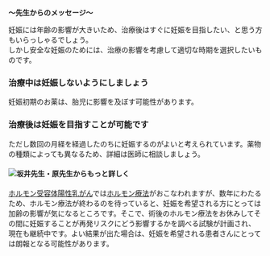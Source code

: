 **～先生からのメッセージ～**

妊娠には年齢の影響が大きいため、治療後はすぐに妊娠を目指したい、と思う方もいらっしゃるでしょう。  
しかし安全な妊娠のためには、治療の影響を考慮して適切な時期を選択したいものです。

### 治療中は妊娠しないようにしましょう

妊娠初期のお薬は、胎児に影響を及ぼす可能性があります。

### 治療後は妊娠を目指すことが可能です

ただし数回の月経を経過したのちに妊娠するのがよいと考えられています。薬物の種類によっても異なるため、詳細は医師に相談しましょう。

#### ![坂井先生・原先生からもっと詳しく](https://oshiete-gan.jp/breast/common/images/common/img_doctor_sakai-hara.png)

[ホルモン受容体陽性乳がん](https://oshiete-gan.jp/breast/suspicion/category/subtype.html)では[ホルモン療法](https://oshiete-gan.jp/breast/diagnosis/hormone-therapy/why.html)がおこなわれますが、数年にわたるため、ホルモン療法が終わるのを待っていると、妊娠を希望される方にとっては加齢の影響が気になるところです。そこで、術後のホルモン療法をお休みしてその間に妊娠することが再発リスクにどう影響するかを調べる試験が計画され、現在も継続中です。よい結果が出た場合は、妊娠を希望される患者さんにとっては朗報となる可能性があります。